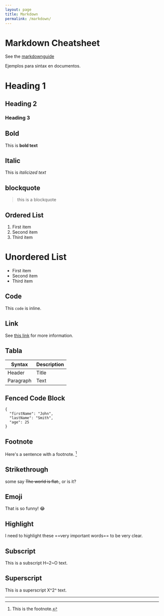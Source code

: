 ```yaml
---
layout: page
title: Markdown
permalink: /markdown/
---
```


# Markdown Cheatsheet

See the [markdownguide](https://www.markdownguide.org/cheat-sheet)

Ejemplos para sintax en documentos.

# Heading 1
## Heading 2
### Heading 3

## Bold

This is **bold text**

## Italic

This is *italicized text*

## blockquote

> this is a blockquote

## Ordered List

1. First item
2. Second item
3. Third item

# Unordered List

- First item
- Second item
- Third item

## Code

This `code` is inline.

## Link

See [this link](https://www.example.com) for more information.

## Tabla

| Syntax | Description |
| ----------- | ----------- |
| Header | Title |
| Paragraph | Text | 

## Fenced Code Block

```
{
  "firstName": "John",
  "lastName": "Smith",
  "age": 25
}
``` 

## Footnote

Here's a sentence with a footnote. [^1]

[^1]: This is the footnote.

## Strikethrough

some say ~~The world is flat.~~, or is it?

## Emoji

That is so funny! :joy: 

## Highlight

I need to highlight these ==very important words== to be very clear.

## Subscript

This is a subscript H~2~O text.

## Superscript

This is a superscript X^2^ text.

---